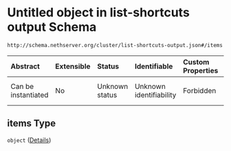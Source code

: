 # Untitled object in list-shortcuts output Schema

```txt
http://schema.nethserver.org/cluster/list-shortcuts-output.json#/items
```



| Abstract            | Extensible | Status         | Identifiable            | Custom Properties | Additional Properties | Access Restrictions | Defined In                                                                               |
| :------------------ | :--------- | :------------- | :---------------------- | :---------------- | :-------------------- | :------------------ | :--------------------------------------------------------------------------------------- |
| Can be instantiated | No         | Unknown status | Unknown identifiability | Forbidden         | Allowed               | none                | [list-shortcuts-output.json*](cluster/list-shortcuts-output.json "open original schema") |

## items Type

`object` ([Details](list-shortcuts-output-items.md))
